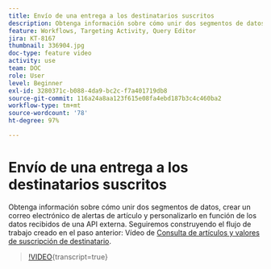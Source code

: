```yaml
---
title: Envío de una entrega a los destinatarios suscritos
description: Obtenga información sobre cómo unir dos segmentos de datos, crear un correo electrónico de alertas de artículo y personalizarlo en función de los datos recibidos de una API externa.
feature: Workflows, Targeting Activity, Query Editor
jira: KT-8167
thumbnail: 336904.jpg
doc-type: feature video
activity: use
team: DOC
role: User
level: Beginner
exl-id: 3280371c-b088-4da9-bc2c-f7a401719db8
source-git-commit: 116a24a8aa123f615e08fa4ebd187b3c4c460ba2
workflow-type: tm+mt
source-wordcount: '78'
ht-degree: 97%

---
```


# Envío de una entrega a los destinatarios suscritos

Obtenga información sobre cómo unir dos segmentos de datos, crear un correo electrónico de alertas de artículo y personalizarlo en función de los datos recibidos de una API externa. Seguiremos construyendo el flujo de trabajo creado en el paso anterior: Vídeo de [Consulta de artículos y valores de suscripción de destinatario](/help/tutorial-use-soap-apis/query-articles-and-recipient-subscription-values.md).

>[!VIDEO](https://video.tv.adobe.com/v/336904?quality=12&learn=on){transcript=true}
